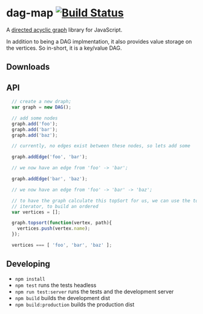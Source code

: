 # dag-map [![Build Status](https://travis-ci.org/krisselden/dag-map.png?branch=master)](https://travis-ci.org/krisselden/dag-map)
A [directed acyclic graph](http://en.wikipedia.org/wiki/Directed_acyclic_graph) library for JavaScript.

In addition to being a DAG implmentation, it also provides value storage on the
vertices. So in-short, it is a key/value DAG.


## Downloads

## API

```js
  // create a new draph;
  var graph = new DAG();

  // add some nodes
  graph.add('foo');
  graph.add('bar');
  graph.add('baz');

  // currently, no edges exist between these nodes, so lets add some

  graph.addEdge('foo', 'bar');

  // we now have an edge from 'foo' -> 'bar';

  graph.addEdge('bar', 'baz');

  // we now have an edge from 'foo' -> 'bar' -> 'baz';

  // to have the graph calculate this topSort for us, we can use the topSort
  // iterator, to build an ordered
  var vertices = [];

  graph.topsort(function(vertex, path){
    vertices.push(vertex.name);
  });

  vertices === [ 'foo', 'bar', 'baz' ];
```

## Developing

* `npm install`
* `npm test` runs the tests headless
* `npm run test:server` runs the tests and the development server
* `npm build` builds the development dist
* `npm build:production` builds the production dist
